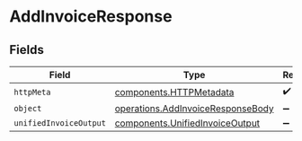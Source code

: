 # AddInvoiceResponse


## Fields

| Field                                                                                  | Type                                                                                   | Required                                                                               | Description                                                                            |
| -------------------------------------------------------------------------------------- | -------------------------------------------------------------------------------------- | -------------------------------------------------------------------------------------- | -------------------------------------------------------------------------------------- |
| `httpMeta`                                                                             | [components.HTTPMetadata](../../models/components/httpmetadata.md)                     | :heavy_check_mark:                                                                     | N/A                                                                                    |
| `object`                                                                               | [operations.AddInvoiceResponseBody](../../models/operations/addinvoiceresponsebody.md) | :heavy_minus_sign:                                                                     | N/A                                                                                    |
| `unifiedInvoiceOutput`                                                                 | [components.UnifiedInvoiceOutput](../../models/components/unifiedinvoiceoutput.md)     | :heavy_minus_sign:                                                                     | N/A                                                                                    |